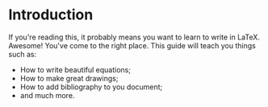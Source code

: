 # Introduction

If you're reading this, it probably means you want to learn to write in LaTeX. Awesome! You've come to the right place. This guide will teach you things such as:

* How to write beautiful equations;
* How to make great drawings;
* How to add bibliography to you document;
* and much more.